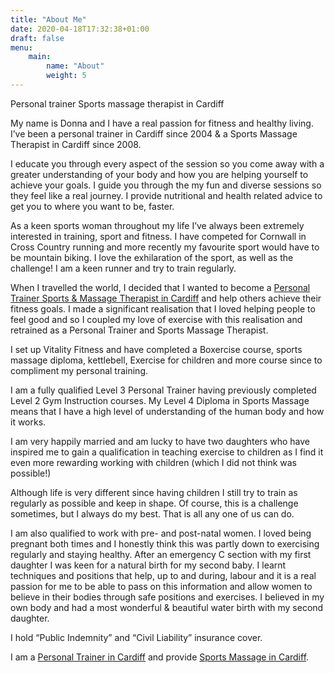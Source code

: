 ```yaml
---
title: "About Me"
date: 2020-04-18T17:32:38+01:00
draft: false
menu:
    main:
        name: "About"
        weight: 5
---
```


Personal trainer Sports massage therapist in Cardiff

My name is Donna and I have a real passion for fitness and healthy living. I’ve been a personal trainer in Cardiff since 2004 & a Sports Massage Therapist in Cardiff since 2008.

I educate you through every aspect of the session so you come away with a greater understanding of your body and how you are helping yourself to achieve your goals. I guide you through the my fun and diverse sessions so they  feel like a real journey. I provide nutritional and health related advice to get you to where you want to be, faster.

As a keen sports woman throughout my life I’ve always been extremely interested in training, sport and fitness. I have competed for Cornwall in Cross Country running and more recently my favourite sport would have to be mountain biking. I love the exhilaration of the sport, as well as the challenge! I am a keen runner and try to train regularly.

When I travelled the world, I decided that I wanted to become a [Personal Trainer Sports & Massage Therapist in Cardiff](/personal-trainer-cardiff) and help others achieve their fitness goals. I made a significant realisation that I loved helping people to feel good and so I coupled my love of exercise with this realisation and retrained as a Personal Trainer and Sports Massage Therapist.

I set up Vitality Fitness and have completed a Boxercise course, sports massage diploma, kettlebell, Exercise for children and more course since to compliment my personal training.

I am a fully qualified Level 3 Personal Trainer having previously completed Level 2 Gym Instruction courses. My Level 4 Diploma in Sports Massage means that I have a high level of understanding of the human body and how it works.

I am very happily married and am lucky to have two daughters  who have inspired me to gain a qualification in teaching exercise to children as I find it even more rewarding working with children (which I did not think was possible!)

Although life is very different since having children I still try to train as regularly as possible and keep in shape. Of course, this is a challenge sometimes, but I always do my best. That is all any one of us can do.

I am also qualified to work with pre- and post-natal women. I loved being pregnant both times and I honestly think this was partly down to exercising regularly and staying healthy. After an emergency C section with my first daughter I was keen for a natural birth for my second baby. I learnt techniques and positions that help, up to and during, labour and it is a real passion for me to be able to pass on this information and allow women to believe in their bodies through safe positions and exercises. I believed in my own body and had a most wonderful & beautiful water birth with my second daughter.

I hold “Public Indemnity” and “Civil Liability” insurance cover.

I am a [Personal Trainer in Cardiff](/) and provide [Sports Massage in Cardiff](https://www.cardiffsportsmassage.co.uk/).